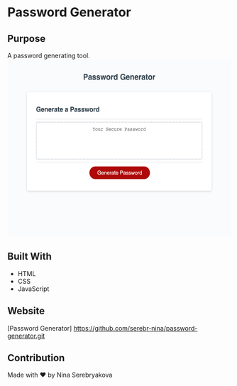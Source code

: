 # Password Generator 

## Purpose
A password generating tool.
<img src="./assets/app_screenshot.png" alt="web page screenshot" height="400" />

## Built With
* HTML
* CSS
* JavaScript

## Website
[Password Generator]
https://github.com/serebr-nina/password-generator.git

## Contribution
Made with ❤️ by Nina Serebryakova


